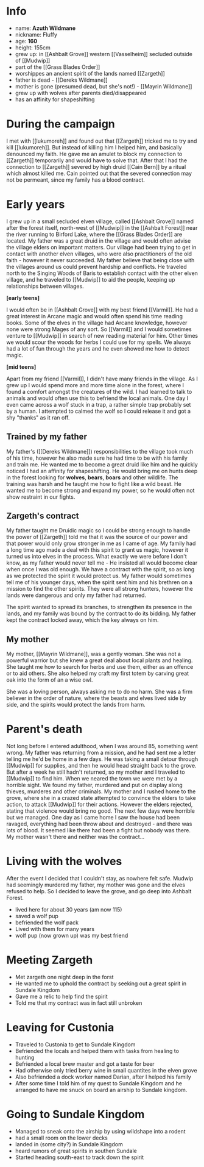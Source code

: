 # Info
- name: **Azuth Wildmane**
- nickname: Fluffy
- age: **160**
- height: 155cm
- grew up: in [[Ashbalt Grove]] western [[Vasselheim]] secluded outside of [[Mudwip]]
- part of the [[Grass Blades Order]]
- worshippes an ancient spirit of the lands named [[Zargeth]]
- father is dead - [[Dereks Wildmane]]
- mother is gone (presumed dead, but she's not!) - [[Mayrin Wildmane]]
- grew up with wolves after parents died/disappeared
- has an affinity for shapeshifting

# During the campaign
I met with [[lukumoreh]] and found out that [[Zargeth]] tricked me to try and kill [[lukumoreh]]. But instead of killing him I helped him, and basically denounced my faith. He gave me an amulet to block my connection to [[Zargeth]] temporarily and would have to solve that.
After that I had the connection to [[Zargeth]] severed by high druid [[Cain Bern]] by a ritual which almost killed me. Cain pointed out that the severed connection may not be permeant, since my family has a blood contract.

# Early years
I grew up in a small secluded elven village, called [[Ashbalt Grove]] named after the forest itself, north-west of [[Mudwip]] in the [[Ashbalt Forest]] near the river running to Birford Lake, where the [[Grass Blades Order]] are located. My father was a great druid in the village and would often advise the village elders on important matters. Our village had been trying to get in contact with another elven villages, who were also practitioners of the old faith - however it never succeeded. My father believe that being close with the villages around us could prevent hardship and conflicts. He traveled north to the Singing Woods of Baris to establish contact with the other elven village, and he traveled to [[Mudwip]] to aid the people, keeping up relationships between villages.

**[early teens]**

I would often be in [[Ashbalt Grove]] with my best friend [[Varmil]]. He had a great interest in Arcane magic and would often spend his time reading books. Some of the elves in the village had Arcane knowledge, however none were strong Mages of any sort. So [[Varmil]] and I would sometimes venture to [[Mudwip]] in search of new reading material for him. Other times we would scour the woods for herbs I could use for my spells. We always had a lot of fun through the years and he even showed me how to detect magic.

**[mid teens]**

Apart from my friend [[Varmil]], I didn't have many friends in the village. As I grew up I would spend more and more time alone in the forest, where I found a comfort amongst the creatures of the wild. I had learned to talk to animals and would often use this to befriend the local animals. One day I even came across a wolf stuck in a trap, a rather simple trap probably set by a human. I attempted to calmed the wolf so I could release it and got a shy "thanks" as it ran off. 

## Trained by my father
My father's ([[Dereks Wildmane]]) responsibilities to the village took much of his time, however he also made sure he had time to be with his family and train me. He wanted me to become a great druid like him and he quickly noticed I had an affinity for shapeshifting. He would bring me on hunts deep in the forest looking for **wolves**, **bears**, **boars** and other wildlife. The training was harsh and he taught me how to fight like a wild beast. He wanted me to become strong and expand my power, so he would often not show restraint in our fights.

## Zargeth's contract
My father taught me Druidic magic so I could be strong enough to handle the power of [[Zargeth]] told me that it was the source of our power and that power would only grow stronger in me as I came of age. My family had a long time ago made a deal with this spirit to grant us magic, however it turned us into elves in the process. What exactly we were before I don't know, as my father would never tell me - He insisted all would become clear when once I was old enough. We have a contract with the spirit, so as long as we protected the spirit it would protect us. My father would sometimes tell me of his younger days, when the spirit sent him and his brethren on a mission to find the other spirits. They were all strong hunters, however the lands were dangerous and only my father had returned.

The spirit wanted to spread its branches, to strengthen its presence in the lands, and my family was bound by the contract to do its bidding. My father kept the contract locked away, which the key always on him.

## My mother
My mother, [[Mayrin Wildmane]], was a gently woman. She was not a powerful warrior but she knew a great deal about local plants and healing. She taught me how to search for herbs and use them, either as an offence or to aid others. She also helped my craft my first totem by carving great oak into the form of an a wise owl.

She was a loving person, always asking me to do no harm. She was a firm believer in the order of nature, where the beasts and elves lived side by side, and the spirits would protect the lands from harm.

# Parent's death
Not long before I entered adulthood, when I was around 85, something went wrong. My father was returning from a mission, and he had sent me a letter telling me he'd be home in a few days. He was taking a small detour through [[Mudwip]] for supplies, and then he would head straight back to the grove. But after a week he still hadn't returned, so my mother and I traveled to [[Mudwip]] to find him. When we neared the town we were met by a horrible sight. We found my father, murdered and put on display along thieves, murderes and other criminals. My mother and I rushed home to the grove, where she in a crazed state attempted to convince the elders to take action, to attack [[Mudwip]] for their actions. However the elders rejected, stating that violence would bring no good. The next few days were horrible but we managed. One day as I came home I saw the house had been ravaged, everything had been throw about and destroyed - and there was lots of blood. It seemed like there had been a fight but nobody was there. My mother wasn't there and neither was the contract...

# Living with the wolves
After the event I decided that I couldn't stay, as nowhere felt safe. Mudwip had seemingly murdered my father, my mother was gone and the elves refused to help. So I decided to leave the grove, and go deep into Ashbalt Forest.

* lived here for about 30 years (am now 115)
* saved a wolf pup
* befriended the wolf pack
* Lived with them for many years
* wolf pup (now grown up) was my best friend

# Meeting Zargeth
* Met zargeth one night deep in the forst
* He wanted me to uphold the contract by seeking out a great spirit in Sundale Kingdom
* Gave me a relic to help find the spirit
* Told me that my contract was in fact still unbroken

# Leaving for Custonia
* Traveled to Custonia to get to Sundale Kingdom
* Befriended the locals and helped them with tasks from healing to hunting
* Befriended a local brew master and got a taste for beer
* Had otherwise only tried berry wine in small quantites in the elven grove
* Also befriended a dock worker named Darian, after I helped his family
* After some time I told him of my quest to Sundale Kingdom and he arranged to have me snuck on board an airship to Sundale kingdom.

# Going to Sundale Kingdom
* Managed to sneak onto the airship by using wildshape into a rodent
* had a small room on the lower decks
* landed in (some city?) in Sundale Kingdom
* heard rumors of great spirits in southen Sundale
* Started heading south-east to track down the spirit
